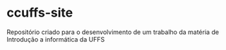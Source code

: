 # ccuffs-site
Repositório criado para o desenvolvimento de um trabalho da matéria de Introdução a informática da UFFS
